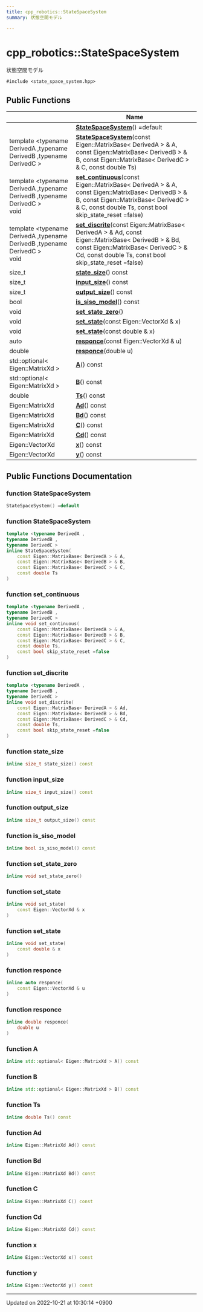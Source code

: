 ```yaml
---
title: cpp_robotics::StateSpaceSystem
summary: 状態空間モデル 

---
```


# cpp_robotics::StateSpaceSystem



状態空間モデル 


`#include <state_space_system.hpp>`

## Public Functions

|                | Name           |
| -------------- | -------------- |
| | **[StateSpaceSystem](/cpp_robotics/doxybook/Classes/classcpp__robotics_1_1StateSpaceSystem/#function-statespacesystem)**() =default |
| template <typename DerivedA ,typename DerivedB ,typename DerivedC \> <br>| **[StateSpaceSystem](/cpp_robotics/doxybook/Classes/classcpp__robotics_1_1StateSpaceSystem/#function-statespacesystem)**(const Eigen::MatrixBase< DerivedA > & A, const Eigen::MatrixBase< DerivedB > & B, const Eigen::MatrixBase< DerivedC > & C, const double Ts) |
| template <typename DerivedA ,typename DerivedB ,typename DerivedC \> <br>void | **[set_continuous](/cpp_robotics/doxybook/Classes/classcpp__robotics_1_1StateSpaceSystem/#function-set-continuous)**(const Eigen::MatrixBase< DerivedA > & A, const Eigen::MatrixBase< DerivedB > & B, const Eigen::MatrixBase< DerivedC > & C, const double Ts, const bool skip_state_reset =false) |
| template <typename DerivedA ,typename DerivedB ,typename DerivedC \> <br>void | **[set_discrite](/cpp_robotics/doxybook/Classes/classcpp__robotics_1_1StateSpaceSystem/#function-set-discrite)**(const Eigen::MatrixBase< DerivedA > & Ad, const Eigen::MatrixBase< DerivedB > & Bd, const Eigen::MatrixBase< DerivedC > & Cd, const double Ts, const bool skip_state_reset =false) |
| size_t | **[state_size](/cpp_robotics/doxybook/Classes/classcpp__robotics_1_1StateSpaceSystem/#function-state-size)**() const |
| size_t | **[input_size](/cpp_robotics/doxybook/Classes/classcpp__robotics_1_1StateSpaceSystem/#function-input-size)**() const |
| size_t | **[output_size](/cpp_robotics/doxybook/Classes/classcpp__robotics_1_1StateSpaceSystem/#function-output-size)**() const |
| bool | **[is_siso_model](/cpp_robotics/doxybook/Classes/classcpp__robotics_1_1StateSpaceSystem/#function-is-siso-model)**() const |
| void | **[set_state_zero](/cpp_robotics/doxybook/Classes/classcpp__robotics_1_1StateSpaceSystem/#function-set-state-zero)**() |
| void | **[set_state](/cpp_robotics/doxybook/Classes/classcpp__robotics_1_1StateSpaceSystem/#function-set-state)**(const Eigen::VectorXd & x) |
| void | **[set_state](/cpp_robotics/doxybook/Classes/classcpp__robotics_1_1StateSpaceSystem/#function-set-state)**(const double & x) |
| auto | **[responce](/cpp_robotics/doxybook/Classes/classcpp__robotics_1_1StateSpaceSystem/#function-responce)**(const Eigen::VectorXd & u) |
| double | **[responce](/cpp_robotics/doxybook/Classes/classcpp__robotics_1_1StateSpaceSystem/#function-responce)**(double u) |
| std::optional< Eigen::MatrixXd > | **[A](/cpp_robotics/doxybook/Classes/classcpp__robotics_1_1StateSpaceSystem/#function-a)**() const |
| std::optional< Eigen::MatrixXd > | **[B](/cpp_robotics/doxybook/Classes/classcpp__robotics_1_1StateSpaceSystem/#function-b)**() const |
| double | **[Ts](/cpp_robotics/doxybook/Classes/classcpp__robotics_1_1StateSpaceSystem/#function-ts)**() const |
| Eigen::MatrixXd | **[Ad](/cpp_robotics/doxybook/Classes/classcpp__robotics_1_1StateSpaceSystem/#function-ad)**() const |
| Eigen::MatrixXd | **[Bd](/cpp_robotics/doxybook/Classes/classcpp__robotics_1_1StateSpaceSystem/#function-bd)**() const |
| Eigen::MatrixXd | **[C](/cpp_robotics/doxybook/Classes/classcpp__robotics_1_1StateSpaceSystem/#function-c)**() const |
| Eigen::MatrixXd | **[Cd](/cpp_robotics/doxybook/Classes/classcpp__robotics_1_1StateSpaceSystem/#function-cd)**() const |
| Eigen::VectorXd | **[x](/cpp_robotics/doxybook/Classes/classcpp__robotics_1_1StateSpaceSystem/#function-x)**() const |
| Eigen::VectorXd | **[y](/cpp_robotics/doxybook/Classes/classcpp__robotics_1_1StateSpaceSystem/#function-y)**() const |

## Public Functions Documentation

### function StateSpaceSystem

```cpp
StateSpaceSystem() =default
```


### function StateSpaceSystem

```cpp
template <typename DerivedA ,
typename DerivedB ,
typename DerivedC >
inline StateSpaceSystem(
    const Eigen::MatrixBase< DerivedA > & A,
    const Eigen::MatrixBase< DerivedB > & B,
    const Eigen::MatrixBase< DerivedC > & C,
    const double Ts
)
```


### function set_continuous

```cpp
template <typename DerivedA ,
typename DerivedB ,
typename DerivedC >
inline void set_continuous(
    const Eigen::MatrixBase< DerivedA > & A,
    const Eigen::MatrixBase< DerivedB > & B,
    const Eigen::MatrixBase< DerivedC > & C,
    const double Ts,
    const bool skip_state_reset =false
)
```


### function set_discrite

```cpp
template <typename DerivedA ,
typename DerivedB ,
typename DerivedC >
inline void set_discrite(
    const Eigen::MatrixBase< DerivedA > & Ad,
    const Eigen::MatrixBase< DerivedB > & Bd,
    const Eigen::MatrixBase< DerivedC > & Cd,
    const double Ts,
    const bool skip_state_reset =false
)
```


### function state_size

```cpp
inline size_t state_size() const
```


### function input_size

```cpp
inline size_t input_size() const
```


### function output_size

```cpp
inline size_t output_size() const
```


### function is_siso_model

```cpp
inline bool is_siso_model() const
```


### function set_state_zero

```cpp
inline void set_state_zero()
```


### function set_state

```cpp
inline void set_state(
    const Eigen::VectorXd & x
)
```


### function set_state

```cpp
inline void set_state(
    const double & x
)
```


### function responce

```cpp
inline auto responce(
    const Eigen::VectorXd & u
)
```


### function responce

```cpp
inline double responce(
    double u
)
```


### function A

```cpp
inline std::optional< Eigen::MatrixXd > A() const
```


### function B

```cpp
inline std::optional< Eigen::MatrixXd > B() const
```


### function Ts

```cpp
inline double Ts() const
```


### function Ad

```cpp
inline Eigen::MatrixXd Ad() const
```


### function Bd

```cpp
inline Eigen::MatrixXd Bd() const
```


### function C

```cpp
inline Eigen::MatrixXd C() const
```


### function Cd

```cpp
inline Eigen::MatrixXd Cd() const
```


### function x

```cpp
inline Eigen::VectorXd x() const
```


### function y

```cpp
inline Eigen::VectorXd y() const
```


-------------------------------

Updated on 2022-10-21 at 10:30:14 +0900